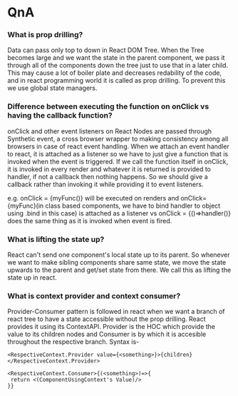 # QnA

### What is prop drilling?
Data can pass only top to down in React DOM Tree. When the Tree becomes large and we want the state in the parent component, we pass it through all of the components down the tree just to use that in a later child. This may cause a lot of boiler plate and decreases redability of the code, and in react programming world it is called as prop drilling. To prevent this we use global state managers.

### Difference between executing the function on onClick vs having the callback function?
onClick and other event listeners on React Nodes are passed through Synthetic event, a cross browser wrapper to making consistency among all browsers in case of react event handling. When we attach an event handler to react, it is attached as a listener so we have to just give a function that is invoked when the event is triggered. If we call the function itself in onClick, it is invoked in every render and whatever it is returned is provided to handler, if not a callback then nothing happens. So we should give a callback rather than invoking it while providing it to event listeners.

e.g. onClick = {myFunc()} will be executed on renders and onClick={myFunc}(in class based components, we have to bind handler to object using .bind in this case) is attached as a listener vs onClick = {()=>handler()} does the same thing as it is invoked when event is fired.

### What is lifting the state up?
React can't send one component's local state up to its parent. So whenever we want to make sibling components share same state, we move the state upwards to the parent and get/set state from there. We call this as lifting the state up in react.

### What is context provider and context consumer?
Provider-Consumer pattern is followed in react when we want a branch of react tree to have a state accessible without the prop drilling. React provides it using its ContextAPI. Provider is the HOC which provide the value to its children nodes and Consumer is by which it is accesible throughout the respective branch.
Syntax is-

```
<RespectiveContext.Provider value={<something>}>{children}</RespectiveContext.Provider>

```
```
<RespectiveContext.Consumer>{(<something>)=>{
 return <(ComponentUsingContext's Value)/>
}}
```